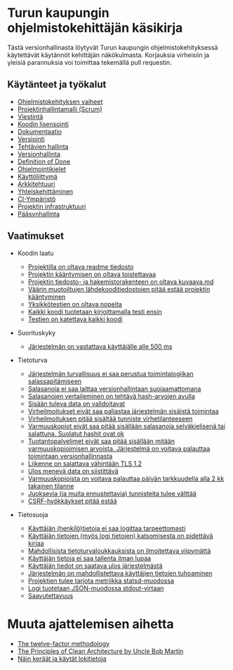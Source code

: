# Turun kaupungin ohjelmistokehittäjän käsikirja

Tästä versionhallinasta löytyvät Turun kaupungin
ohjelmistokehityksessä käytettävät käytännöt kehittäjän
näkökulmasta. Korjauksia virheisiin ja yleisiä parannuksia voi
toimittaa tekemällä pull requestin.

## Käytänteet ja työkalut

 * [Ohjelmistokehityksen vaiheet](./vaiheet.md)
 * [Projektinhallintamalli (Scrum)](./projektinhallintamalli.md)
 * [Viestintä](./viestinta.md) 
 * [Koodin lisensointi](./koodin-lisensointi.md)
 * [Dokumentaatio](./dokumentaatio.md)
 * [Versiointi](./versiointi.md)
 * [Tehtävien hallinta](./tehtavien-hallinta.md)
 * [Versionhallinta](./versionhallinta.md)
 * [Definition of Done](./definition-of-done.md) 
 * [Ohjelmointikielet](./ohjelmointikielet-ja-kirjastot.md)
 * [Käyttöliittymä](./kayttoliittyma.md)
 * [Arkkitehtuuri](./arkkitehtuuri.md)
 * [Yhteiskehittäminen](./yhteiskehittaminen.md)
 * [CI-Ympäristö](./ci-ymparisto.md)
 * [Projektin infrastruktuuri](./projektin-infra.md) 
 * [Pääsynhallinta](./paasynhallinta.md)
  
## Vaatimukset

 * Koodin laatu
   * [Projektilla on oltava readme tiedosto](./vaatimukset/0001-readme-vaaditaan.md)
   * [Projektin kääntymisen on oltava toistettavaa](./vaatimukset/0002-toistettavat-buildit.md)
   * [Projektin tiedosto- ja hakemistorakenteen on oltava kuvaava.md](./vaatimukset/0003-kuvaava-projektin-rakenne.md)
   * [Väärin muotoiltujen lähdekooditiedostojen pitää estää projektin kääntyminen](./vaatimukset/0004-virheellinen-muotoilu-estaa-buildin.md)
   * [Yksikkötestien on oltava nopeita](./vaatimukset/0005-nopeat-yksikkotestit.md)
   * [Kaikki koodi tuotetaan kirjoittamalla testi ensin](./vaatimukset/0006-koodi-kirjoitetaan-tddlla.md)
   * [Testien on katettava kaikki koodi](./vaatimukset/0007-yksikkotestien-kattavuus.md) 
   
 * Suorituskyky
   * [Järjestelmän on vastattava käyttäjälle alle 500 ms](./vaatimukset/0008-vastaa-riittavan-nopeasti.md) 
   
 * Tietoturva
   * [Järjestelmän turvallisuus ei saa perustua toimintalogiikan salassapitämiseen](./vaatimukset/0009-sekavuus-ei-tuo-tietoturvaa.md)
   * [Salasanoja ei saa laittaa versionhallintaan suojaamattomana](./vaatimukset/0010-salasanat-on-salattava-versionhallinassa.md)
   * [Salasanojen vertaileminen on tehtävä hash-arvojen avulla](./vaatimukset/0011-salasanoja-verrataan-hash-arvoilla.md)
   * [Sisään tuleva data on validoitavat](./vaatimukset/0012-input-on-validoitava.md)
   * [Virheilmoitukset eivät saa paljastaa järjestelmän sisäistä toimintaa](./vaatimukset/0012-ei-stack-traceja-ulos.md)
   * [Virheilmoituksen pitää sisältää tunniste virhetilanteeseen](./vaatimukset/0013-tunniste-virheeseen.md)
   * [Varmuuskopiot eivät saa pitää sisällään salasanoja selväkielisenä tai salattuna. Suolatut hashit ovat ok](./vaatimukset/0014-ei-salasanoja-varmuuskopioihin.md)
   * [Tuotantopalvelimet eivät saa pitää sisällään mitään varmuuskopioimisen arvoista. Järjestelmä on voitava palauttaa toimintaan versionhallinnasta](./vaatimukset/0015-ei-varmuuskopioita-tuotantopalvelimista.md)
   * [Liikenne on salattava vähintään TLS 1.2](./vaatimukset/0016-vahintaan-tls-1-2.md)
   * [Ulos menevä data on siistittävä](./vaatimukset/0017-tuloste-on-siistittava.md)
   * [Varmuuskopioista on voitava palauttaa päivän tarkkuudella alla 2 kk takainen tilanne](./vaatimukset/0018-palautus-mahdollinen-2kk-taaksepain.md)
   * [Juoksevia (ja muita ennustettavia) tunnisteita tulee välttää](./vaatimukset/0019-ei-juoksevia-tunnisteita.md)
   * [CSRF-hyökkäykset pitää estää](./vaatimukset/0020-ei-csrf-hyokkayksia.md)
   
 * Tietosuoja
   * [Käyttäjän (henkilö)tietoja ei saa logittaa tarpeettomasti](./vaatimukset/0021-valta-henkilotietojen-logitusta.md)
   * [Käyttäjän tietojen (myös logi tietojen) katsomisesta on pidettävä kirjaa](./vaatimukset/0022-tietojen-katsomiset-on-kirjattava.md)
   * [Mahdollisista tietoturvaloukkauksista on ilmoitettava viipymättä](./vaatimukset/0023-tietoturvaloukkauksista-on-ilmoitettava.md)
   * [Käyttäjän tietoja ei saa tallenta ilman lupaa](./vaatimukset/0024-ilman-lupaa-ei-saa-tallentaa.md)
   * [Käyttäjän tiedot on saatava ulos järjestelmästä](./vaatimukset/0025-tiedot-on-saatava-ulos.md)
   * [Järjestelmän on mahdollistettava käyttäjien tietojen tuhoaminen](./vaatimukset/0026-tiedot-on-voitava-poistaa.md)
   * [Projektien tulee tarjota metriikka statsd-muodossa](./vaatimukset/0027-statsd-metriikat.md)
   * [Logi tuotetaan JSON-muodossa stdout-virtaan](./vaatimukset/0028-json-logging-stdouttiin.md)
   * [Saavutettavuus](./vaatimukset/0029-saavutettavuustaso-on-wcag-1-2-aa.md)
 
# Muuta ajattelemisen aihetta

 * [The twelve-factor methodology](https://12factor.net/)
 * [The Principles of Clean Architecture by Uncle Bob Martin](https://www.youtube.com/watch?v=o_TH-Y78tt4)
 * [Näin keräät ja käytät lokitietoja](https://www.kyberturvallisuuskeskus.fi/fi/ajankohtaista/ohjeet-ja-oppaat/nain-keraat-ja-kaytat-lokitietoja)




























